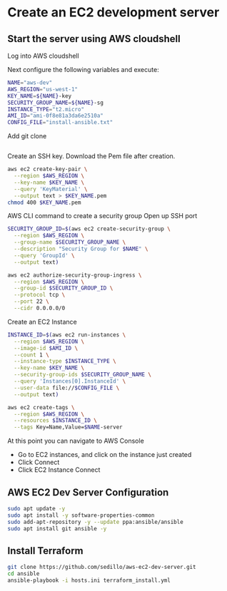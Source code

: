 # Create an EC2 development server

## Start the server using AWS cloudshell

Log into AWS cloudshell

Next configure the following variables and execute:
```bash
NAME="aws-dev"
AWS_REGION="us-west-1"
KEY_NAME=${NAME}-key
SECURITY_GROUP_NAME=${NAME}-sg
INSTANCE_TYPE="t2.micro"
AMI_ID="ami-0f8e81a3da6e2510a"
CONFIG_FILE="install-ansible.txt"
```

Add git clone
```bash
```

Create an SSH key. Download the Pem file after creation.
```bash
aws ec2 create-key-pair \
  --region $AWS_REGION \
  --key-name $KEY_NAME \
  --query 'KeyMaterial' \
  --output text > $KEY_NAME.pem
chmod 400 $KEY_NAME.pem
```

AWS CLI command to create a security group
Open up SSH port
```bash
SECURITY_GROUP_ID=$(aws ec2 create-security-group \
  --region $AWS_REGION \
  --group-name $SECURITY_GROUP_NAME \
  --description "Security Group for $NAME" \
  --query 'GroupId' \
  --output text)

aws ec2 authorize-security-group-ingress \
  --region $AWS_REGION \
  --group-id $SECURITY_GROUP_ID \
  --protocol tcp \
  --port 22 \
  --cidr 0.0.0.0/0
```

Create an EC2 Instance
```bash
INSTANCE_ID=$(aws ec2 run-instances \
  --region $AWS_REGION \
  --image-id $AMI_ID \
  --count 1 \
  --instance-type $INSTANCE_TYPE \
  --key-name $KEY_NAME \
  --security-group-ids $SECURITY_GROUP_NAME \
  --query 'Instances[0].InstanceId' \
  --user-data file://$CONFIG_FILE \
  --output text)

aws ec2 create-tags \
  --region $AWS_REGION \
  --resources $INSTANCE_ID \
  --tags Key=Name,Value=$NAME-server
```

At this point you can navigate to AWS Console
- Go to EC2 instances, and click on the instance just created
- Click Connect
- Click EC2 Instance Connect

## AWS EC2 Dev Server Configuration
```bash
sudo apt update -y
sudo apt install -y software-properties-common
sudo add-apt-repository -y --update ppa:ansible/ansible
sudo apt install git ansible -y
```

## Install Terraform
```bash
git clone https://github.com/sedillo/aws-ec2-dev-server.git
cd ansible
ansible-playbook -i hosts.ini terraform_install.yml
```
